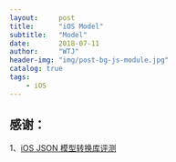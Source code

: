 ```yaml
---
layout:     post
title:      "iOS Model"
subtitle:   "Model"
date:       2018-07-11
author:     "WTJ"
header-img: "img/post-bg-js-module.jpg"
catalog: true
tags:
    - iOS
---
```





## 感谢：

1、[iOS JSON 模型转换库评测](https://blog.ibireme.com/2015/10/23/ios_model_framework_benchmark/)